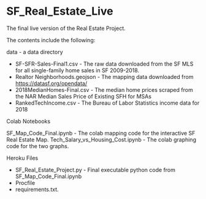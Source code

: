 # SF_Real_Estate_Live
The final live version of the Real Estate Project.

The contents include the following:

data - a data directory
- SF-SFR-Sales-Final1.csv - The raw data downloaded from the SF MLS for all single-family home sales in SF 2009-2018.
- Realtor Neighborhoods.geojson - The mapping data downloaded from https://datasf.org/opendata/
- 2018MedianHomes-Final.csv - The median home prices scraped from the NAR Median Sales Price of Existing SFH for MSAs
- RankedTechIncome.csv - The Bureau of Labor Statistics income data for 2018

Colab Notebooks

SF_Map_Code_Final.ipynb - The colab mapping code for the interactive SF Real Estate Map.
Tech_Salary_vs_Housing_Cost.ipynb - The colab graphing code for the two graphs.

Heroku Files

- SF_Real_Estate_Project.py - Final executable python code from SF_Map_Code_Final.ipynb
- Procfile
- requirements.txt.
